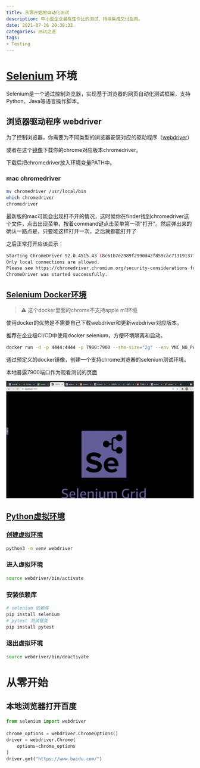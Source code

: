 ```yaml
---
title: 从零开始的自动化测试
description: 中小型企业最有性价比的测试、持续集成交付指南。
date: 2021-07-16 20:38:32
categories: 测试之道
tags: 
- Testing
---
```


# [Selenium](https://selenium.dev/documentation/) 环境

Selenium是一个通过控制浏览器，实现基于浏览器的网页自动化测试框架，支持Python、Java等语言操作脚本。

## 浏览器驱动程序 webdriver

为了控制浏览器，你需要为不同类型的浏览器安装对应的驱动程序（[webdriver](https://www.selenium.dev/documentation/en/selenium_installation/installing_webdriver_binaries/)）

或者在这个[镜像](https://npm.taobao.org/mirrors/chromedriver/)下载你的chrome对应版本chromedriver。

下载后把chromedriver放入环境变量PATH中。

### mac chromedriver

```bash
mv chromedriver /usr/local/bin
which chromedriver
chromedriver
```

最新版的mac可能会出现打不开的情况，这时候你在finder找到chromedriver这个文件，点击出现菜单，按着command键点击菜单第一项"打开"。然后弹出来的确认一路点是，只要能这样打开一次，之后就都能打开了

之后正常打开应该显示：

```bash
Starting ChromeDriver 92.0.4515.43 (8c61b7e2989f2990d42f859cac71319137787cce-refs/branch-heads/4515@{#306}) on port 9515
Only local connections are allowed.
Please see https://chromedriver.chromium.org/security-considerations for suggestions on keeping ChromeDriver safe.
ChromeDriver was started successfully.
```

## [Selenium Docker环境](https://github.com/SeleniumHQ/docker-selenium)

> ⚠️ 这个docker里面的chrome不支持apple m1环境

使用docker的优势是不需要自己下载webdriver和更新webdriver对应版本。

推荐在企业级CI/CD中使用docker selenium，方便环境隔离和启动。

```bash
docker run -d -p 4444:4444 -p 7900:7900 --shm-size="2g" --env VNC_NO_PASSWORD=1 selenium/standalone-chrome:4.0.0-rc-1-prerelease-20210713
```

通过预定义的docker镜像，创建一个支持chrome浏览器的selenium测试环境。

本地暴露7900端口作为观看测试的页面

![selenium docker grid](/media/testing/selenium/seleniumdocker.png)

## [Python虚拟环境](https://docs.python.org/zh-cn/3/library/venv.html#module-venv)

### [创建虚拟环境](https://docs.python.org/zh-cn/3/library/venv.html#creating-virtual-environments)

```bash
python3 -m venv webdriver
```

### 进入虚拟环境

```bash
source webdriver/bin/activate
```

### 安装依赖库

```bash
# selenium 依赖库
pip install selenium
# pytest 测试框架
pip install pytest
```

### 退出虚拟环境

```bash
source webdriver/bin/deactivate
```

# 从零开始

## 本地浏览器打开百度

```python
from selenium import webdriver
 
chrome_options = webdriver.ChromeOptions()
driver = webdriver.Chrome(
    options=chrome_options
)
driver.get("https://www.baidu.com/")
```